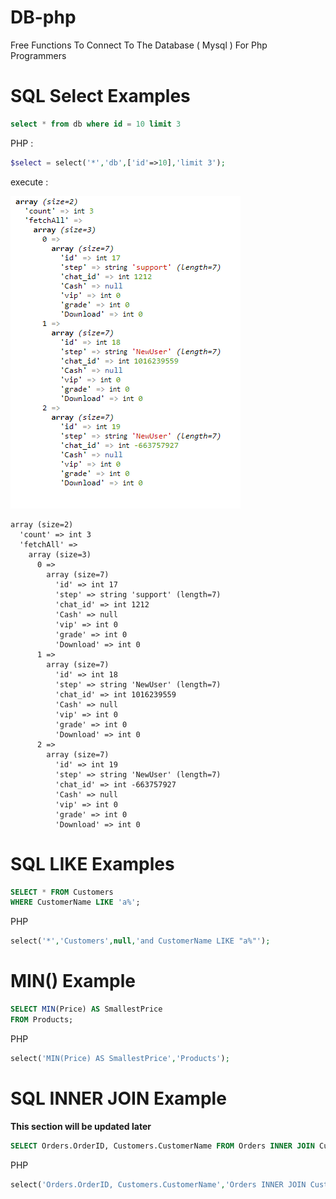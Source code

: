 # DB-php
Free Functions To Connect To The Database ( Mysql ) For Php Programmers


# SQL Select Examples

```sql
select * from db where id = 10 limit 3
```

PHP :

```php
$select = select('*','db',['id'=>10],'limit 3');
```
execute :

![](https://raw.githubusercontent.com/DevNull-IR/DB-php/main/src-document/Capture.PNG)

```array
array (size=2)
  'count' => int 3
  'fetchAll' => 
    array (size=3)
      0 => 
        array (size=7)
          'id' => int 17
          'step' => string 'support' (length=7)
          'chat_id' => int 1212
          'Cash' => null
          'vip' => int 0
          'grade' => int 0
          'Download' => int 0
      1 => 
        array (size=7)
          'id' => int 18
          'step' => string 'NewUser' (length=7)
          'chat_id' => int 1016239559
          'Cash' => null
          'vip' => int 0
          'grade' => int 0
          'Download' => int 0
      2 => 
        array (size=7)
          'id' => int 19
          'step' => string 'NewUser' (length=7)
          'chat_id' => int -663757927
          'Cash' => null
          'vip' => int 0
          'grade' => int 0
          'Download' => int 0
```

# SQL LIKE Examples

```sql
SELECT * FROM Customers
WHERE CustomerName LIKE 'a%';
```


PHP 


```php
select('*','Customers',null,'and CustomerName LIKE "a%"');
```


# MIN() Example

```sql
SELECT MIN(Price) AS SmallestPrice
FROM Products;
```


PHP

```php
select('MIN(Price) AS SmallestPrice','Products');
```


# SQL INNER JOIN Example
**This section will be updated later**

```sql 
SELECT Orders.OrderID, Customers.CustomerName FROM Orders INNER JOIN Customers ON Orders.CustomerID = Customers.CustomerID;
```


PHP

```php
select('Orders.OrderID, Customers.CustomerName','Orders INNER JOIN Customers ON Orders.CustomerID = Customers.CustomerID');
```
